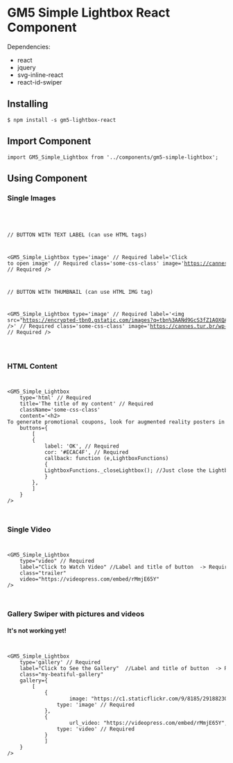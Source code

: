 # GM5 Simple Lightbox React Component

Dependencies:
<ul>
  <li>react</li>
  <li>jquery</li>
  <li>svg-inline-react</li>
  <li>react-id-swiper</li>
</ul>

<h2>Installing</h2>
<code>$ npm install -s gm5-lightbox-react</code>
<h2>Import Component</h2>
<code>import GM5_Simple_Lightbox from '../components/gm5-simple-lightbox';</code>
<h2>Using Component</h2>
<h3>Single Images</h3>
<code>
<pre>

// BUTTON WITH TEXT LABEL (can use HTML tags)

&lt;GM5_Simple_Lightbox
	type='image' // Required
	label='<span>Click to open image</span>' // Required
	class='some-css-class'
	image='https://cannes.tur.br/wp-content/uploads/2017/05/rio-de-janeiro-wallpaper-high-resolution-hd-background-hd-screensavers-....jpg' // Required
/&#62;

// BUTTON WITH THUMBNAIL (can use HTML IMG tag)

&lt;GM5_Simple_Lightbox
	type='image' // Required
	label='&lt;img src="https://encrypted-tbn0.gstatic.com/images?q=tbn%3AANd9GcS3fZ1AOXQACkBNmAdUFlNgDf8FT9P8irq8ykWqS_Bpw8RFCZd9" /&#62;' // Required
	class='some-css-class'
	image='https://cannes.tur.br/wp-content/uploads/2017/05/rio-de-janeiro-wallpaper-high-resolution-hd-background-hd-screensavers-....jpg' // Required
/&#62;
</pre>
</code>
<h3>HTML Content</h3>
<code>
<pre>
&lt;GM5_Simple_Lightbox
	type='html' // Required
	title='The title of my content' // Required
	className='some-css-class'
	content='&lt;h2&#62;
To generate promotional coupons, look for augmented reality posters in the windows of the stores participating in the promotion.&lt;/h2&#62;' // Required
	buttons={
	    [
		{
		    label: 'OK', // Required
		    cor: '#ECAC4F', // Required
		    callback: function (e,LightboxFunctions)
		    {
			LightboxFunctions._closeLightbox(); //Just close the Lightbox.
		    }
		},
	    ]
	}
/&#62;
</pre>
</code>
<h3>Single Video</h3>
<code>
<pre>
&lt;GM5_Simple_Lightbox
	type="video" // Required
	label="Click to Watch Video" //Label and title of button <a> -> Required
	class="trailer" 
	video="https://videopress.com/embed/rMmjE65Y"
/&#62;
</pre>
</code>
<h3>Gallery Swiper with pictures and videos</h3>
<h4><strong>It's not working yet!</strong></h4>
<code>
<pre>
&lt;GM5_Simple_Lightbox
	type='gallery' // Required
	label="Click to See the Gallery"  //Label and title of button <a> -> Required
	class="my-beatiful-gallery"
	gallery={
		[
			{
		    		image: "https://c1.staticflickr.com/9/8185/29188230410_76cc92e97c_b.jpg",
				type: 'image' // Required
			},
			{
		    		url_video: "https://videopress.com/embed/rMmjE65Y",
		   		type: 'video' // Required
			}
	    	]
	}
/&#62;
</pre>
</code>
